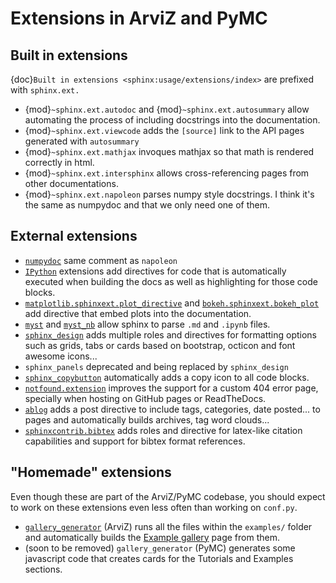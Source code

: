 # Extensions in ArviZ and PyMC
## Built in extensions
{doc}`Built in extensions <sphinx:usage/extensions/index>` are prefixed with `sphinx.ext.`
* {mod}`~sphinx.ext.autodoc` and {mod}`~sphinx.ext.autosummary`
  allow automating the process of including docstrings into the documentation.
* {mod}`~sphinx.ext.viewcode` adds the `[source]` link to the API pages generated with
  `autosummary`
* {mod}`~sphinx.ext.mathjax` invoques mathjax so that math is rendered correctly in html.
* {mod}`~sphinx.ext.intersphinx` allows cross-referencing pages from other documentations.
* {mod}`~sphinx.ext.napoleon` parses numpy style docstrings. I think it's the same as numpydoc and
  that we only need one of them.

## External extensions
* [`numpydoc`](https://numpydoc.readthedocs.io/en/latest/) same comment as `napoleon`
* [`IPython`](https://ipython.readthedocs.io/en/stable/sphinxext.html) extensions add
  directives for code that is automatically executed when
  building the docs as well as highlighting for those code blocks.
* [`matplotlib.sphinxext.plot_directive`](https://matplotlib.org/stable/api/sphinxext_plot_directive_api.html)
  and [`bokeh.sphinxext.bokeh_plot`](https://docs.bokeh.org/en/latest/docs/reference/sphinxext.html#module-bokeh.sphinxext.bokeh_plot)
  add directive that embed plots into the documentation.
* [`myst`](https://myst-parser.readthedocs.io/en/latest/) and
  [`myst_nb`](https://myst-parser.readthedocs.io/en/latest/)
  allow sphinx to parse `.md` and `.ipynb` files.
* [`sphinx_design`](https://sphinx-design.readthedocs.io/en/sbt-theme/) adds
  multiple roles and directives for formatting options such as grids,
  tabs or cards based on bootstrap, octicon and font awesome icons...
* `sphinx_panels` deprecated and being replaced by `sphinx_design`
* [`sphinx_copybutton`](https://sphinx-copybutton.readthedocs.io/en/latest/)
  automatically adds a copy icon to all code blocks.
* [`notfound.extension`](https://sphinx-notfound-page.readthedocs.io/en/latest/)
  improves the support for a custom 404 error page, specially when hosting on
  GitHub pages or ReadTheDocs.
* [`ablog`](https://ablog.readthedocs.io/en/latest/) adds a post directive to include
  tags, categories, date posted... to pages and automatically builds archives, tag word clouds...
* [`sphinxcontrib.bibtex`](https://sphinxcontrib-bibtex.readthedocs.io/en/latest/) adds
  roles and directive for latex-like citation capabilities and support for bibtex format references.


## "Homemade" extensions
Even though these are part of the ArviZ/PyMC codebase, you should expect to work on
these extensions even less often than working on `conf.py`.
* [`gallery_generator`](https://github.com/arviz-devs/arviz/blob/main/doc/sphinxext/gallery_generator.py)
  (ArviZ) runs all the files within the `examples/` folder and automatically builds the
  [Example gallery](https://arviz-devs.github.io/arviz/examples/index.html) page from them.
* (soon to be removed) `gallery_generator` (PyMC) generates some javascript code that creates cards
  for the Tutorials and Examples sections.
